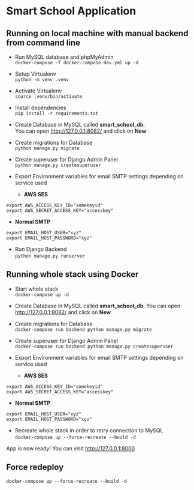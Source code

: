 # Smart School Application
## Running on local machine with manual backend from command line
- Run MySQL database and phpMyAdmin  
`docker-compose -f docker-compose-dev.yml up -d`

- Setup Virtualenv  
`python -m venv .venv`

- Activate Virtualenv  
`source .venv/bin/activate`

- Install dependencies  
`pip install -r requirements.txt`

- Create Database in MySQL called **smart_school_db**.  
You can open http://127.0.0.1:8082/ and click on **New**

- Create migrations for Database  
`python manage.py migrate`

- Create superuser for Django Admin Panel  
`python manage.py createsuperuser`

- Export Environment variables for email SMTP settings depending on service used   
  - **AWS SES**
```
export AWS_ACCESS_KEY_ID="somekeyid"
export AWS_SECRET_ACCESS_KEY="accesskey"
```
- **Normal SMTP**
```
export EMAIL_HOST_USER="xyz"
export EMAIL_HOST_PASSWORD="xyz"
```

- Run Django Backend  
`python manage.py runserver`

## Running whole stack using Docker
- Start whole stack  
`docker-compose up -d`

- Create Database in MySQL called **smart_school_db**.
You can open http://127.0.0.1:8082/ and click on **New**

- Create migrations for Database  
`docker-compose run backend python manage.py migrate`

- Create superuser for Django Admin Panel  
`docker-compose run backend python manage.py createsuperuser`

- Export Environment variables for email SMTP settings depending on service used   
  - **AWS SES**
```
export AWS_ACCESS_KEY_ID="somekeyid"
export AWS_SECRET_ACCESS_KEY="accesskey"
```
  - **Normal SMTP**
```
export EMAIL_HOST_USER="xyz"
export EMAIL_HOST_PASSWORD="xyz"
```

- Recreate whole stack in order to retry connection to MySQL  
`docker-compose up --force-recreate --build -d`

App is now ready! You can visit http://127.0.0.1:8000

## Force redeploy  
`docker-compose up --force-recreate --build -d`
